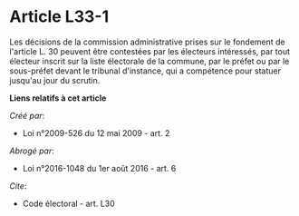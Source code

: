 # Article L33-1

Les décisions de la commission administrative prises sur le fondement de l'article L. 30 peuvent être contestées par les
électeurs intéressés, par tout électeur inscrit sur la liste électorale de la commune, par le préfet ou par le sous-préfet
devant le tribunal d'instance, qui a compétence pour statuer jusqu'au jour du scrutin.

**Liens relatifs à cet article**

_Créé par_:

  - Loi n°2009-526 du 12 mai 2009 - art. 2

_Abrogé par_:

  - Loi n°2016-1048 du 1er août 2016 - art. 6

_Cite_:

  - Code électoral - art. L30
